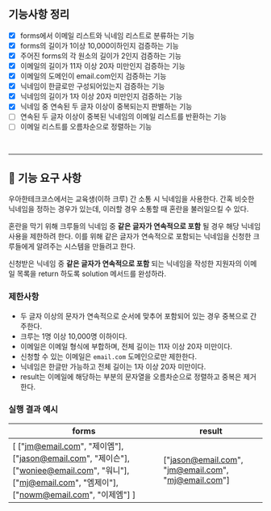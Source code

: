 ## 기능사항 정리
- [x] forms에서 이메일 리스트와 닉네임 리스트로 분류하는 기능
- [x] forms의 길이가 1이상 10,000이하인지 검증하는 기능
- [x] 주어진 forms의 각 원소의 길이가 2인지 검증하는 기능
- [x] 이메일의 길이가 11자 이상 20자 미만인지 검증하는 기능
- [x] 이메일의 도메인이 email.com인지 검증하는 기능
- [x] 닉네임이 한글로만 구성되어있는지 검증하는 기능
- [x] 닉네임의 길이가 1자 이상 20자 미만인지 검증하는 기능
- [x] 닉네임 중 연속된 두 글자 이상이 중복되는지 판별하는 기능
- [ ] 연속된 두 글자 이상이 중복된 닉네임의 이메일 리스트를 반환하는 기능
- [ ] 이메일 리스트를 오름차순으로 정렬하는 기능

<br>

---
## 🚀 기능 요구 사항

우아한테크코스에서는 교육생(이하 크루) 간 소통 시 닉네임을 사용한다. 간혹 비슷한 닉네임을 정하는 경우가 있는데, 이러할 경우 소통할 때 혼란을 불러일으킬 수 있다.

혼란을 막기 위해 크루들의 닉네임 중 **같은 글자가 연속적으로 포함** 될 경우 해당 닉네임 사용을 제한하려 한다. 이를 위해 같은 글자가 연속적으로 포함되는 닉네임을 신청한 크루들에게 알려주는 시스템을 만들려고 한다.


신청받은 닉네임 중 **같은 글자가 연속적으로 포함** 되는 닉네임을 작성한 지원자의 이메일 목록을 return 하도록 solution 메서드를 완성하라.

### 제한사항

- 두 글자 이상의 문자가 연속적으로 순서에 맞추어 포함되어 있는 경우 중복으로 간주한다.
- 크루는 1명 이상 10,000명 이하이다.
- 이메일은 이메일 형식에 부합하며, 전체 길이는 11자 이상 20자 미만이다.
- 신청할 수 있는 이메일은 `email.com` 도메인으로만 제한한다.
- 닉네임은 한글만 가능하고 전체 길이는 1자 이상 20자 미만이다.
- result는 이메일에 해당하는 부분의 문자열을 오름차순으로 정렬하고 중복은 제거한다.

### 실행 결과 예시

| forms | result |
| --- | --- |
| [ ["jm@email.com", "제이엠"], ["jason@email.com", "제이슨"], ["woniee@email.com", "워니"], ["mj@email.com", "엠제이"], ["nowm@email.com", "이제엠"] ] | ["jason@email.com", "jm@email.com", "mj@email.com"] |
